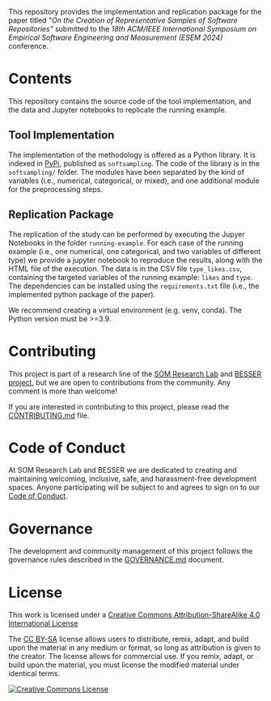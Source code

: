 This repository provides the implementation and replication package for the paper titled *"On the Creation of Representative Samples of Software Repositories"* submitted to the *18th ACM/IEEE International Symposium on Empirical Software Engineering and Measurement (ESEM 2024)* conference. 

# Contents

This repository contains the source code of the tool implementation, and the data and Jupyter notebooks to replicate the running example.

## Tool Implementation

The implementation of the methodology is offered as a Python library.
It is indexed in [PyPi](https://pypi.org/project/softsampling/), published as `softsampling`.
The code of the library is in the `softsampling/` folder.
The modules have been separated by the kind of variables (i.e., numerical, categorical, or mixed), and one additional module for the preprocessing steps.

## Replication Package

The replication of the study can be performed by executing the Jupyer Notebooks in the folder `running-example`.
For each case of the running example (i.e., one numerical, one categorical, and two variables of different type) we provide a jupyter notebook to reproduce the results, along with the HTML file of the execution.
The data is in the CSV file `type_likes.csv`, containing the targeted variables of the running example: `likes` and `type`.
The dependencies can be installed using the `requirements.txt` file (i.e., the implemented python package of the paper).

We recommend creating a virtual environment (e.g. venv, conda).
The Python version must be >=3.9.

# Contributing

This project is part of a research line of the [SOM Research Lab](https://som-research.uoc.edu/) and [BESSER project](https://github.com/besser-pearl), but we are open to contributions from the community. Any comment is more than welcome!

If you are interested in contributing to this project, please read the [CONTRIBUTING.md](CONTRIBUTING.md) file.

# Code of Conduct

At SOM Research Lab and BESSER we are dedicated to creating and maintaining welcoming, inclusive, safe, and harassment-free development spaces. Anyone participating will be subject to and agrees to sign on to our [Code of Conduct](CODE_OF_CONDUCT.md).

# Governance

The development and community management of this project follows the governance rules described in the [GOVERNANCE.md](GOVERNANCE.md) document.

# License

This work is licensed under a <a rel="license" href="http://creativecommons.org/licenses/by-sa/4.0/">Creative Commons Attribution-ShareAlike 4.0 International License</a>

The [CC BY-SA](https://creativecommons.org/licenses/by-sa/4.0/) license allows users to distribute, remix, adapt, and build upon the material in any medium or format, so long as attribution is given to the creator. The license allows for commercial use. If you remix, adapt, or build upon the material, you must license the modified material under identical terms.

<a rel="license" href="http://creativecommons.org/licenses/by-sa/4.0/"><img alt="Creative Commons License" style="border-width:0" src="https://i.creativecommons.org/l/by-sa/4.0/88x31.png" /></a>

